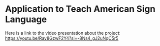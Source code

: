 # Application to Teach American Sign Language

Here is a link to the video presentation about the project: https://youtu.be/Rav8GzwF2Y4?si=-8Ns4_gJ2uNqC5r5

